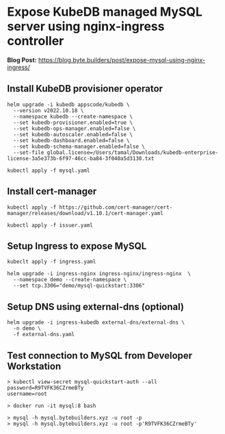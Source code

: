 # Expose KubeDB managed MySQL server using nginx-ingress controller

**Blog Post:** https://blog.byte.builders/post/expose-mysql-using-nginx-ingress/

## Install KubeDB provisioner operator

```
helm upgrade -i kubedb appscode/kubedb \
  --version v2022.10.18 \
  --namespace kubedb --create-namespace \
  --set kubedb-provisioner.enabled=true \
  --set kubedb-ops-manager.enabled=false \
  --set kubedb-autoscaler.enabled=false \
  --set kubedb-dashboard.enabled=false \
  --set kubedb-schema-manager.enabled=false \
  --set-file global.license=/Users/tamal/Downloads/kubedb-enterprise-license-3a5e373b-6f97-46cc-ba84-3f040a5d3130.txt

kubectl apply -f mysql.yaml
```

## Install cert-manager

```
kubectl apply -f https://github.com/cert-manager/cert-manager/releases/download/v1.10.1/cert-manager.yaml

kubectl apply -f issuer.yaml
```

## Setup Ingress to expose MySQL

```
kubeclt apply -f ingress.yaml

helm upgrade -i ingress-nginx ingress-nginx/ingress-nginx  \
  --namespace demo --create-namespace \
  --set tcp.3306="demo/mysql-quickstart:3306"
```

## Setup DNS using external-dns (optional)

```
helm upgrade -i ingress-kubedb external-dns/external-dns \
  -n demo \
  -f external-dns.yaml
```

## Test connection to MySQL from Developer Workstation

```
> kubectl view-secret mysql-quickstart-auth --all
password=R9TVFK36CZrmeBTy
username=root

> docker run -it mysql:8 bash

> mysql -h mysql.bytebuilders.xyz -u root -p
> mysql -h mysql.bytebuilders.xyz -u root -p'R9TVFK36CZrmeBTy' 
```
